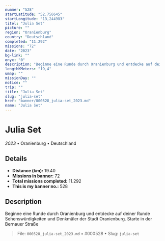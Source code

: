 ```yaml
---
nummer: "528"
startLatitude: "52,756645"
startLongitude: "13,244983"
titel: "Julia Set"
picture: ""
region: "Oranienburg"
country: "Deutschland"
completed: "11.292"
missions: "72"
date: "2023"
bg-link: ""
onyx: "0"
description: "Beginne eine Runde durch Oranienburg und entdecke auf deiner Runde Sehenswürdigkeiten und Denkmäler der Stadt Oranienburg. Starte in der Bernauer Straße"
lengthKMeters: "19,4"
umap: ""
missionDay: ""
notice: ""
trip: ""
title: "Julia Set"
slug: "julia-set"
href: "banner/000528_julia-set_2023.md"
name: "Julia Set"
---
```

# Julia Set

*2023* • Oranienburg • Deutschland





## Details
- **Distance (km):** 19.40
- **Missions in banner:** 72
- **Total missions completed:** 11.292
- **This is my banner no.:** 528



## Description
Beginne eine Runde durch Oranienburg und entdecke auf deiner Runde Sehenswürdigkeiten und Denkmäler der Stadt Oranienburg. Starte in der Bernauer Straße




> File: `000528_julia-set_2023.md`
> • #000528
> • Slug: `julia-set`
